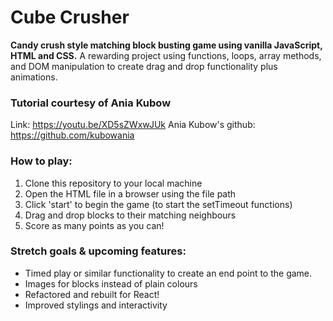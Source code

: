 # Cube Crusher

**Candy crush style matching block busting game using vanilla JavaScript, HTML and CSS.**
A rewarding project using functions, loops, array methods, and DOM manipulation to create drag and drop functionality plus animations.

### Tutorial courtesy of Ania Kubow 
Link: https://youtu.be/XD5sZWxwJUk
Ania Kubow's github: https://github.com/kubowania

### How to play:
1. Clone this repository to your local machine
2. Open the HTML file in a browser using the file path
3. Click 'start' to begin the game (to start the setTimeout functions)
4. Drag and drop blocks to their matching neighbours
5. Score as many points as you can!


### Stretch goals & upcoming features:
- Timed play or similar functionality to create an end point to the game.
- Images for blocks instead of plain colours
- Refactored and rebuilt for React!
- Improved stylings and interactivity

